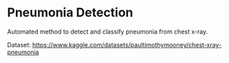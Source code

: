# Pneumonia Detection
Automated method to detect and classify pneumonia from chest x-ray.

Dataset: https://www.kaggle.com/datasets/paultimothymooney/chest-xray-pneumonia
